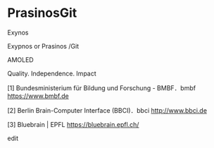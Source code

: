 # PrasinosGit

Exynos  

Exypnos or Prasinos /Git

AMOLED

Quality. Independence. Impact

[1]  Bundesministerium für Bildung und Forschung - BMBF．bmbf
https://www.bmbf.de

[2]  Berlin Brain-Computer Interface (BBCI)．bbci 
http://www.bbci.de

[3]  Bluebrain | EPFL
https://bluebrain.epfl.ch/

edit
